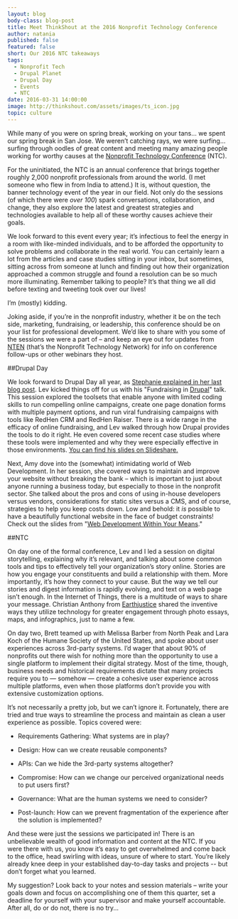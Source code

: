```yaml
---
layout: blog
body-class: blog-post
title: Meet ThinkShout at the 2016 Nonprofit Technology Conference
author: natania
published: false
featured: false
short: Our 2016 NTC takeaways
tags:
  - Nonprofit Tech
  - Drupal Planet
  - Drupal Day
  - Events
  - NTC
date: 2016-03-31 14:00:00
image: http://thinkshout.com/assets/images/ts_icon.jpg
topic: culture
---
```

While many of you were on spring break, working on your tans… we spent our spring break in San Jose. We weren’t catching rays, we were surfing... surfing through oodles of great content and meeting many amazing people working for worthy causes at the [Nonprofit Technology Conference](http://www.nten.org/ntc/) (NTC). 

For the uninitiated, the NTC is an annual conference that brings together roughly 2,000 nonprofit professionals from around the world. (I met someone who flew in from India to attend.) It is, without question, the banner technology event of the year in our field. Not only do the sessions (of which there were *over 100*) spark conversations, collaboration, and change, they also explore the latest and greatest strategies and technologies available to help all of these worthy causes achieve their goals.

We look forward to this event every year; it’s infectious to feel the energy in a room with like-minded individuals, and to be afforded the opportunity to solve problems and collaborate in the real world. You can certainly learn a lot from the articles and case studies sitting in your inbox, but sometimes, sitting across from someone at lunch and finding out how their organization approached a common struggle and found a resolution can be so much more illuminating. Remember talking to people? It’s that thing we all did before texting and tweeting took over our lives! 

I’m (mostly) kidding.

Joking aside, if you’re in the nonprofit industry, whether it be on the tech side, marketing, fundraising, or leadership, this conference should be on your list for professional development. We’d like to share with you some of the sessions we were a part of – and keep an eye out for updates from [NTEN](http://www.nten.org/) (that’s the Nonprofit Technology Network) for info on conference follow-ups or other webinars they host.  

##Drupal Day

We look forward to Drupal Day all year, as [Stephanie explained in her last blog post](https://thinkshout.com/blog/2016/03/meet-thinkshout-at-the-2016-ntc/). Lev kicked things off for us with his "Fundraising in [Drupal](https://www.drupal.com/)" talk. This session explored the toolsets that enable anyone with limited coding skills to run compelling online campaigns, create one page donation forms with multiple payment options, and run viral fundraising campaigns with tools like RedHen CRM and RedHen Raiser. There is a wide range in the efficacy of online fundraising, and Lev walked through how Drupal provides the tools to do it right. He even covered some recent case studies where these tools were implemented and why they were especially effective in those environments. [You can find his slides on Slideshare.](http://www.slideshare.net/loubabe/fundraising-with-drupal)

Next, Amy dove into the (somewhat) intimidating world of Web Development. In her session, she covered ways to maintain and improve your website without breaking the bank – which is important to just about anyone running a business today, but especially to those in the nonprofit sector. She talked about the pros and cons of using in-house developers versus vendors, considerations for static sites versus a CMS, and of course, strategies to help you keep costs down. Low and behold: it *is* possible to have a beautifully functional website in the face of budget constraints! Check out the slides from "[Web Development Within Your Means](https://docs.google.com/presentation/d/10mmV4nIuytwA64Snz-6rKotRIHWzms-xhb4AnYgd0q0/pub?start=false&loop=false&delayms=3000&slide=id.gbde8c283a_0_7)."

##NTC

On day one of the formal conference, Lev and I led a session on digital storytelling, explaining why it’s relevant, and talking about some common tools and tips to effectively tell your organization’s story online. Stories are how you engage your constituents and build a relationship with them. More importantly, it’s how they connect to your cause. But the way we tell our stories and digest information is rapidly evolving, and text on a web page isn’t enough. In the Internet of Things, there is a multitude of ways to share your message. Christian Anthony from [Earthjustice](http://earthjustice.org/) shared the inventive ways they utilize technology for greater engagement through photo essays, maps, and infographics, just to name a few.

On day two, Brett teamed up with Melissa Barber from North Peak and Lara Koch of the Humane Society of the United States, and spoke about user experiences across 3rd-party systems. I’d wager that about 90% of nonprofits out there wish for nothing more than the opportunity to use a single platform to implement their digital strategy. Most of the time, though, business needs and historical requirements dictate that many projects require you to — somehow — create a cohesive user experience across multiple platforms, even when those platforms don’t provide you with extensive customization options.

It’s not necessarily a pretty job, but we can’t ignore it. Fortunately, there are tried and true ways to streamline the process and maintain as clean a user experience as possible. Topics covered were:

* Requirements Gathering: What systems are in play?

* Design: How can we create reusable components?

* APIs: Can we hide the 3rd-party systems altogether?

* Compromise: How can we change our perceived organizational needs to put users first?

* Governance: What are the human systems we need to consider?

* Post-launch: How can we prevent fragmentation of the experience after the solution is implemented?

And these were just the sessions we participated in! There is an unbelievable wealth of good information and content at the NTC. If you were there with us, you know it’s easy to get overwhelmed and come back to the office, head swirling with ideas, unsure of where to start. You’re likely already knee deep in your established day-to-day tasks and projects -- but don’t forget what you learned. 

My suggestion? Look back to your notes and session materials – write your goals down and focus on accomplishing one of them this quarter, set a deadline for yourself with your supervisor and make yourself accountable. After all, do or do not, there is no try...

